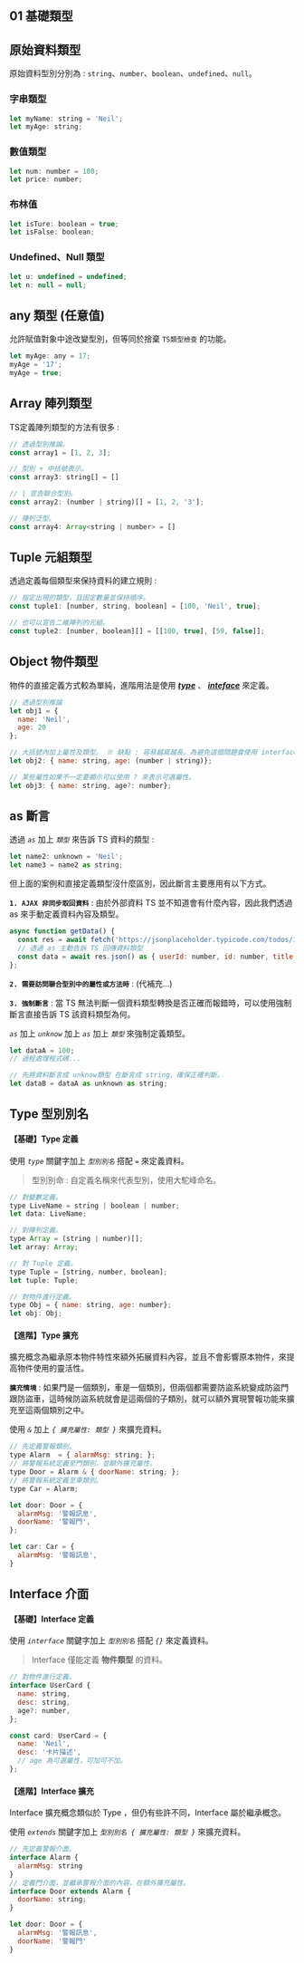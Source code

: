 01 基礎類型
---

## 原始資料類型

原始資料型別分別為 : `string`、`number`、`boolean`、`undefined`、`null`。

### 字串類型

```js
let myName: string = 'Neil';
let myAge: string;
```

### 數值類型

```js
let num: number = 100;
let price: number;
```

### 布林值

```js
let isTure: boolean = true;
let isFalse: boolean;
```

### Undefined、Null 類型

```js
let u: undefined = undefined;
let n: null = null;
```

## any 類型 (任意值)

允許賦值對象中途改變型別，但等同於捨棄 `TS類型檢查` 的功能。

```js
let myAge: any = 17;
myAge = '17';
myAge = true;
```

## Array 陣列類型

TS定義陣列類型的方法有很多 :

```js
// 透過型別推論。
const array1 = [1, 2, 3];

// 型別 + 中括號表示。
const array3: string[] = []

// | 宣告聯合型別。
const array2: (number | string)[] = [1, 2, '3'];

// 陣列泛型。
const array4: Array<string | number> = []
```

## Tuple 元組類型

透過定義每個類型來保持資料的建立規則 :

```js
// 指定出現的類型，且固定數量並保持順序。
const tuple1: [number, string, boolean] = [100, 'Neil', true];

// 也可以宣告二維陣列的元組。
const tuple2: [number, boolean][] = [[100, true], [59, false]];
```

## Object 物件類型

物件的直接定義方式較為單純，進階用法是使用 **_[type](#type-型別別名)_**  、 **_[inteface](#interface-介面)_** 來定義。

```js
// 透過型別推論
let obj1 = {
  name: 'Neil', 
  age: 20
};

// 大括號內加上屬性及類型。 ※ 缺點 : 容易越寫越長。為避免這個問題會使用 interface 來定義。
let obj2: { name: string, age: (number | string)};

// 某些屬性如果不一定要顯示可以使用 ? 來表示可選屬性。
let obj3: { name: string, age?: number};
```

## as 斷言

透過 *`as`* 加上 *`類型`* 來告訴 TS 資料的類型 :

```js
let name2: unknown = 'Neil';
let name3 = name2 as string;
```

但上面的案例和直接定義類型沒什麼區別，因此斷言主要應用有以下方式。

**`1. AJAX 非同步取回資料`** : 由於外部資料 TS 並不知道會有什麼內容，因此我們透過 as 來手動定義資料內容及類型。

```js
async function getData() {
  const res = await fetch('https://jsonplaceholder.typicode.com/todos/1');
  // 透過 as 主動告訴 TS 回傳資料類型
  const data = await res.json() as { userId: number, id: number, title: string, completed: boolean};
};
```

**`2. 需要訪問聯合型別中的屬性或方法時`** : (代補充...)

**`3. 強制斷言`** : 當 TS 無法判斷一個資料類型轉換是否正確而報錯時，可以使用強制斷言直接告訴 TS 該資料類型為何。

*`as`* 加上 *`unknow`* 加上 *`as`* 加上 *`類型`* 來強制定義類型。

```js
let dataA = 100;
// 過程處理程式碼...

// 先將資料斷言成 unknow類型 在斷言成 string，確保正確判斷。
let dataB = dataA as unknown as string;
```

## Type 型別別名

#### 【基礎】Type 定義

使用 *`type`* 關鍵字加上 *`型別別名`* 搭配 *`=`* 來定義資料。

> 型別別命 : 自定義名稱來代表型別，使用大駝峰命名。

```js
// 對變數定義。
type LiveName = string | boolean | number;
let data: LiveName;

// 對陣列定義。
type Array = (string | number)[];
let array: Array;

// 對 Tuple 定義。
type Tuple = [string, number, boolean];
let tuple: Tuple;

// 對物件進行定義。
type Obj = { name: string, age: number};
let obj: Obj;
```

#### 【進階】Type 擴充

擴充概念為繼承原本物件特性來額外拓展資料內容，並且不會影響原本物件，來提高物件使用的靈活性。

**`擴充情境`** : 如果門是一個類別，車是一個類別，但兩個都需要防盜系統變成防盜門跟防盜車，這時候防盜系統就會是這兩個的子類別，就可以額外實現警報功能來擴充至這兩個類別之中。

使用 *`&`* 加上 *`{ 擴充屬性: 類型 }`* 來擴充資料。

```js
// 先定義警報類別。
type Alarm  = { alarmMsg: string; };
// 將警報系統定義至門類別，並額外擴充屬性。
type Door = Alarm & { doorName: string; };
// 將警報系統定義至車類別。
type Car = Alarm;

let door: Door = {
  alarmMsg: '警報訊息',
  doorName: '警報門',
};

let car: Car = {
  alarmMsg: '警報訊息',
}
```

## Interface 介面

#### 【基礎】Interface 定義

使用 *`interface`* 關鍵字加上 *`型別別名`* 搭配 *`{}`* 來定義資料。

> Interface 僅能定義 **物件類型** 的資料。

```js
// 對物件進行定義。
interface UserCard {
  name: string,
  desc: string,
  age?: number,
};

const card: UserCard = {
  name: 'Neil',
  desc: '卡片描述',
  // age 為可選屬性，可加可不加。
};
```

#### 【進階】Interface 擴充

Interface 擴充概念類似於 Type ，但仍有些許不同，Interface 屬於繼承概念。

使用 *`extends`* 關鍵字加上 *`型別別名 { 擴充屬性: 類型 }`* 來擴充資料。

```js
// 先定義警報介面。
interface Alarm {
  alarmMsg: string
}
// 定義門介面，並繼承警報介面的內容，在額外擴充屬性。
interface Door extends Alarm {
  doorName: string;
}

let door: Door = {
  alarmMsg: '警報訊息',
  doorName: '警報門'
}
```
